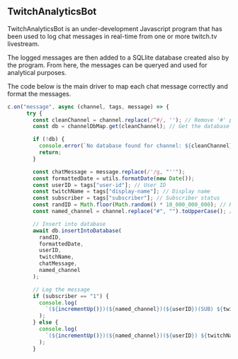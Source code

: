 ## TwitchAnalyticsBot

TwitchAnalyticsBot is an under-development Javascript program that has been used to log chat messages in real-time from one or more twitch.tv livestream.

The logged messages are then added to a SQLlite database created also by the program. From here, the messages can be queryed and used for analytical purposes. 

The code below is the main driver to map each chat message correctly and format the messages. 
```javascript
c.on("message", async (channel, tags, message) => {
      try {
        const cleanChannel = channel.replace(/^#/, ''); // Remove '#' prefix
        const db = channelDbMap.get(cleanChannel); // Get the database instance for the channel

        if (!db) {
          console.error(`No database found for channel: ${cleanChannel}`);
          return;
        }

        const chatMessage = message.replace(/'/g, "''");
        const formattedDate = utils.formatDate(new Date());
        const userID = tags["user-id"]; // User ID
        const twitchName = tags["display-name"]; // Display name
        const subscriber = tags["subscriber"]; // Subscriber status
        const randID = Math.floor(Math.random() * 10_000_000_000); // Random ID
        const named_channel = channel.replace("#", "").toUpperCase(); // Channel name

        // Insert into database
        await db.insertIntoDatabase(
          randID,
          formattedDate,
          userID,
          twitchName,
          chatMessage,
          named_channel
        );

        // Log the message
        if (subscriber == "1") {
          console.log(
            `(${incrementUp()})(${named_channel})(${userID})(SUB) ${twitchName}: ${chatMessage}`
          );
        } else {
          console.log(
            `(${incrementUp()})(${named_channel})(${userID}) ${twitchName}: ${chatMessage}`
          );
        }

```
